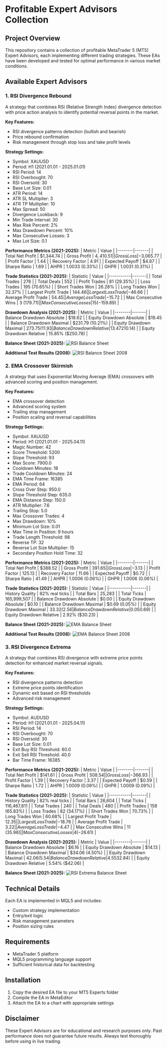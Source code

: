 # Profitable Expert Advisors Collection

## Project Overview
This repository contains a collection of profitable MetaTrader 5 (MT5) Expert Advisors, each implementing different trading strategies. These EAs have been developed and tested for optimal performance in various market conditions.

## Available Expert Advisors

### 1. RSI Divergence Rebound
A strategy that combines RSI (Relative Strength Index) divergence detection with price action analysis to identify potential reversal points in the market.

**Key Features:**
- RSI divergence patterns detection (bullish and bearish)
- Price rebound confirmation
- Risk management through stop loss and take profit levels

**Strategy Settings:**
- Symbol: XAUUSD
- Period: H1 (2021.01.01 - 2025.01.01)
- RSI Period: 14
- RSI Overbought: 70
- RSI Oversold: 30
- Base Lot Size: 0.01
- ATR Period: 14
- ATR SL Multiplier: 3
- ATR TP Multiplier: 10
- Max Spread: 50
- Divergence Lookback: 9
- Min Trade Interval: 30
- Max Risk Percent: 2%
- Max Drawdown Percent: 10%
- Max Consecutive Losses: 3
- Max Lot Size: 0.1

**Performance Metrics (2021-2025):**
| Metric | Value |
|--------|-------|
| Total Net Profit | $1,344.74 |
| Gross Profit | $4,410.51 |
| Gross Loss | -$3,065.77 |
| Profit Factor | 1.44 |
| Recovery Factor | 4.91 |
| Expected Payoff | $4.87 |
| Sharpe Ratio | 1.69 |
| AHPR | 1.0033 (0.33%) |
| GHPR | 1.0031 (0.31%) |

**Trade Statistics (2021-2025):**
| Statistic | Value |
|-----------|-------|
| Total Trades | 276 |
| Total Deals | 552 |
| Profit Trades | 81 (29.35%) |
| Loss Trades | 195 (70.65%) |
| Short Trades Won | 26.28% |
| Long Trades Won | 32.37% |
| Largest Profit Trade | $144.46 |
| Largest Loss Trade | -$46.66 |
| Average Profit Trade | $54.45 |
| Average Loss Trade | -$15.72 |
| Max Consecutive Wins | 3 ($179.71) |
| Max Consecutive Losses | 15 (-$159.89) |

**Drawdown Analysis (2021-2025):**
| Metric | Value |
|--------|-------|
| Balance Drawdown Absolute | $18.62 |
| Equity Drawdown Absolute | $19.45 |
| Balance Drawdown Maximal | $231.79 (10.21%) |
| Equity Drawdown Maximal | $273.75 (11.93%) |
| Balance Drawdown Relative | 13.47% ($210.14) |
| Equity Drawdown Relative | 15.85% ($250.78) |

**Balance Sheet (2021-2025):**
![RSI Balance Sheet](RSIDivergenceRebound/test-balance.jpg)

**Additional Test Results (2008):**
![RSI Balance Sheet 2008](RSIDivergenceRebound/balance-2008.jpg)

### 2. EMA Crossover Skirmish
A strategy that uses Exponential Moving Average (EMA) crossovers with advanced scoring and position management.

**Key Features:**
- EMA crossover detection
- Advanced scoring system
- Trailing stop management
- Position scaling and reversal capabilities

**Strategy Settings:**
- Symbol: XAUUSD
- Period: H1 (2021.01.01 - 2025.04.11)
- Magic Number: 42
- Score Threshold: 5200
- Slope Threshold: 93
- Max Score: 7900.0
- Cooldown Minutes: 18
- Trade Cooldown Minutes: 24
- EMA Time Frame: 16385
- EMA Period: 64
- Cross Over Step: 950.0
- Slope Threshold Step: 635.0
- EMA Distance Step: 150.0
- ATR Multiplier: 7.6
- Trailing Stop: 5.0
- Max Crossover Trades: 4
- Max Drawdown: 10%
- Minimum Lot Size: 0.01
- Max Time in Position: 9 hours
- Trade Length Threshold: 98
- Reverse TP: 32
- Reverse Lot Size Multiplier: 15
- Secondary Position Hold Time: 32

**Performance Metrics (2021-2025):**
| Metric | Value |
|--------|-------|
| Total Net Profit | $388.52 |
| Gross Profit | $391.65 |
| Gross Loss | -$3.13 |
| Profit Factor | 125.13 |
| Recovery Factor | 11.66 |
| Expected Payoff | $0.72 |
| Sharpe Ratio | 41.49 |
| AHPR | 1.0006 (0.06%) |
| GHPR | 1.0006 (0.06%) |

**Trade Statistics (2021-2025):**
| Statistic | Value |
|-----------|-------|
| History Quality | 82% real ticks |
| Total Bars | 25,283 |
| Total Ticks | 165,999,507 |
| Balance Drawdown Absolute | $0.00 |
| Equity Drawdown Absolute | $0.10 |
| Balance Drawdown Maximal | $0.69 (0.05%) |
| Equity Drawdown Maximal | $33.32 (2.56%) |
| Balance Drawdown Relative | 0.05% ($0.69) |
| Equity Drawdown Relative | 2.92% ($30.23) |

**Balance Sheet (2021-2025):**
![EMA Balance Sheet](EMACrossOverSkirmish/test-balance.jpg)

**Additional Test Results (2008):**
![EMA Balance Sheet 2008](EMACrossOverSkirmish/balance-2008.jpg)

### 3. RSI Divergence Extrema

A strategy that combines RSI divergence with extreme price points detection for enhanced market reversal signals.

**Key Features:**
- RSI divergence patterns detection
- Extreme price points identification
- Dynamic exit based on RSI thresholds
- Advanced risk management

**Strategy Settings:**
- Symbol: AUDUSD
- Period: H1 (2021.01.01 - 2025.04.11)
- RSI Period: 14
- RSI Overbought: 70
- RSI Oversold: 30
- Base Lot Size: 0.01
- Exit Buy RSI Threshold: 60.0
- Exit Sell RSI Threshold: 40.0
- Bar Time Frame: 16385

**Performance Metrics (2021-2025):**
| Metric | Value |
|--------|-------|
| Total Net Profit | $141.61 |
| Gross Profit | $508.54 |
| Gross Loss | -$366.93 |
| Profit Factor | 1.39 |
| Recovery Factor | 3.37 |
| Expected Payoff | $0.59 |
| Sharpe Ratio | 1.72 |
| AHPR | 1.0009 (0.09%) |
| GHPR | 1.0009 (0.09%) |

**Trade Statistics (2021-2025):**
| Statistic | Value |
|-----------|-------|
| History Quality | 82% real ticks |
| Total Bars | 26,604 |
| Total Ticks | 116,467,811 |
| Total Trades | 240 |
| Total Deals | 480 |
| Profit Trades | 158 (65.83%) |
| Loss Trades | 82 (34.17%) |
| Short Trades Won | 70.73% |
| Long Trades Won | 60.68% |
| Largest Profit Trade | $12.35 |
| Largest Loss Trade | -$18.76 |
| Average Profit Trade | $3.22 |
| Average Loss Trade | -$4.47 |
| Max Consecutive Wins | 11 ($35.96) |
| Max Consecutive Losses | 4 (-$26.61) |

**Drawdown Analysis (2021-2025):**
| Metric | Value |
|--------|-------|
| Balance Drawdown Absolute | $6.16 |
| Equity Drawdown Absolute | $14.13 |
| Balance Drawdown Maximal | $34.06 (4.50%) |
| Equity Drawdown Maximal | $42.06 (5.54%) |
| Balance Drawdown Relative | 4.55% ($32.84) |
| Equity Drawdown Relative | 5.54% ($42.06) |

**Balance Sheet (2021-2025):**
![RSI Extrema Balance Sheet](RSIDivergenceExtrema/test-balance.jpg)

## Technical Details
Each EA is implemented in MQL5 and includes:
- Custom strategy implementation
- Entry/exit logic
- Risk management parameters
- Position sizing rules

## Requirements
- MetaTrader 5 platform
- MQL5 programming language support
- Sufficient historical data for backtesting

## Installation
1. Copy the desired EA file to your MT5 Experts folder
2. Compile the EA in MetaEditor
3. Attach the EA to a chart with appropriate settings

## Disclaimer
These Expert Advisors are for educational and research purposes only. Past performance does not guarantee future results. Always test thoroughly before using in live trading.
